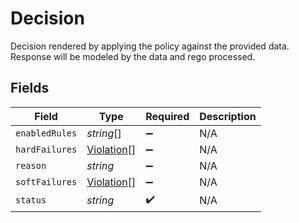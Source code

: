# Decision

Decision rendered by applying the policy against the provided data. Response will be modeled by the data and rego processed.


## Fields

| Field                                           | Type                                            | Required                                        | Description                                     |
| ----------------------------------------------- | ----------------------------------------------- | ----------------------------------------------- | ----------------------------------------------- |
| `enabledRules`                                  | *string*[]                                      | :heavy_minus_sign:                              | N/A                                             |
| `hardFailures`                                  | [Violation](../../models/shared/violation.md)[] | :heavy_minus_sign:                              | N/A                                             |
| `reason`                                        | *string*                                        | :heavy_minus_sign:                              | N/A                                             |
| `softFailures`                                  | [Violation](../../models/shared/violation.md)[] | :heavy_minus_sign:                              | N/A                                             |
| `status`                                        | *string*                                        | :heavy_check_mark:                              | N/A                                             |